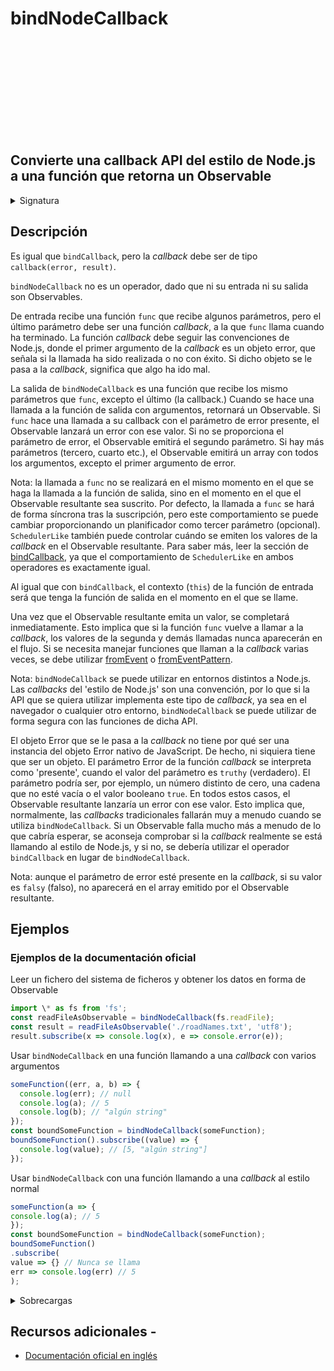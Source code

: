 <div class="page-heading">

# bindNodeCallback

<a target="_blank" href="https://github.com/ReactiveX/rxjs/blob/master/src/internal/observable/bindNodeCallback.ts">
<svg>
  <use xlink:href="/assets/icons/github.svg#github"></use>
</svg>
</a>
</div>

<h2 class="subtitle"> Convierte una callback API del estilo de Node.js a una función que retorna un Observable
</h2>

<details>
<summary>Signatura</summary>

### Firma

`bindNodeCallback<T>(callbackFunc: Function, resultSelector: Function | SchedulerLike, scheduler?: SchedulerLike): (...args: any[]) => Observable<T>`

### Parámetros

<table>
<tr><td>callbackFunc</td><td>Tipo: <code>Function</code>.</td></tr>
<tr><td>resultSelector</td><td>Tipo: <code>Function | SchedulerLike</code>.</td></tr>
<tr><td>scheduler</td><td>Opcional. El valor por defecto es <code>undefined</code>.
El planificador con el que planificar las <i>callbacks</i>.</td></tr>
</table>

### Retorna

`(...args: any[]) => Observable<T>`: Una función que returna un Observable que emite los mismo valores que la _callback_ de Node.js devolvería.

</details>

## Descripción

Es igual que `bindCallback`, pero la _callback_ debe ser de tipo `callback(error, result)`.

`bindNodeCallback` no es un operador, dado que ni su entrada ni su salida son Observables.

De entrada recibe una función `func` que recibe algunos parámetros, pero el último parámetro debe ser una función _callback_, a la que `func` llama cuando ha terminado. La función _callback_ debe seguir las convenciones de Node.js, donde el primer argumento de la _callback_ es un objeto error, que señala si la llamada ha sido realizada o no con éxito. Si dicho objeto se le pasa a la _callback_, significa que algo ha ido mal.

La salida de `bindNodeCallback` es una función que recibe los mismo parámetros que `func`, excepto el último (la callback.) Cuando se hace una llamada a la función de salida con argumentos, retornará un Observable. Si `func` hace una llamada a su callback con el parámetro de error presente, el Observable lanzará un error con ese valor. Si no se proporciona el parámetro de error, el Observable emitirá el segundo parámetro. Si hay más parámetros (tercero, cuarto etc.), el Observable emitirá un array con todos los argumentos, excepto el primer argumento de error.

Nota: la llamada a `func` no se realizará en el mismo momento en el que se haga la llamada a la función de salida, sino en el momento en el que el Observable resultante sea suscrito. Por defecto, la llamada a `func` se hará de forma síncrona tras la suscripción, pero este comportamiento se puede cambiar proporcionando un planificador como tercer parámetro (opcional). `SchedulerLike` también puede controlar cuándo se emiten los valores de la _callback_ en el Observable resultante. Para saber más, leer la sección de [bindCallback](/operators/creation/bindCallback), ya que el comportamiento de `SchedulerLike` en ambos operadores es exactamente igual.

Al igual que con `bindCallback`, el contexto (`this`) de la función de entrada será que tenga la función de salida en el momento en el que se llame.

Una vez que el Observable resultante emita un valor, se completará inmediatamente. Esto implica que si la función `func` vuelve a llamar a la _callback_, los valores de la segunda y demás llamadas nunca aparecerán en el flujo. Si se necesita manejar funciones que llaman a la _callback_ varias veces, se debe utilizar [fromEvent](/operators/creation/fromEvent) o [fromEventPattern](/operators/creation/fromEventPattern).

Nota: `bindNodeCallback` se puede utilizar en entornos distintos a Node.js. Las _callbacks_ del 'estilo de Node.js' son una convención, por lo que si la API que se quiera utilizar implementa este tipo de _callback_, ya sea en el navegador o cualquier otro entorno, `bindNodeCallback` se puede utilizar de forma segura con las funciones de dicha API.

El objeto Error que se le pasa a la _callback_ no tiene por qué ser una instancia del objeto Error nativo de JavaScript. De hecho, ni siquiera tiene que ser un objeto. El parámetro Error de la función _callback_ se interpreta como 'presente', cuando el valor del parámetro es `truthy` (verdadero). El parámetro podría ser, por ejemplo, un número distinto de cero, una cadena que no esté vacía o el valor booleano `true`. En todos estos casos, el Observable resultante lanzaría un error con ese valor. Esto implica que, normalmente, las _callbacks_ tradicionales fallarán muy a menudo cuando se utiliza `bindNodeCallback`. Si un Observable falla mucho más a menudo de lo que cabría esperar, se aconseja comprobar si la _callback_ realmente se está llamando al estilo de Node.js, y si no, se debería utilizar el operador `bindCallback` en lugar de `bindNodeCallback`.

Nota: aunque el parámetro de error esté presente en la _callback_, si su valor es `falsy` (falso), no aparecerá en el array emitido por el Observable resultante.

## Ejemplos

### Ejemplos de la documentación oficial

Leer un fichero del sistema de ficheros y obtener los datos en forma de Observable

```javascript
import \* as fs from 'fs';
const readFileAsObservable = bindNodeCallback(fs.readFile);
const result = readFileAsObservable('./roadNames.txt', 'utf8');
result.subscribe(x => console.log(x), e => console.error(e));
```

Usar `bindNodeCallback` en una función llamando a una _callback_ con varios argumentos

```javascript
someFunction((err, a, b) => {
  console.log(err); // null
  console.log(a); // 5
  console.log(b); // "algún string"
});
const boundSomeFunction = bindNodeCallback(someFunction);
boundSomeFunction().subscribe((value) => {
  console.log(value); // [5, "algún string"]
});
```

Usar `bindNodeCallback` con una función llamando a una _callback_ al estilo normal

```javascript
someFunction(a => {
console.log(a); // 5
});
const boundSomeFunction = bindNodeCallback(someFunction);
boundSomeFunction()
.subscribe(
value => {} // Nunca se llama
err => console.log(err) // 5
);
```

<details>
<summary>Sobrecargas</summary>
<div class="overload-container">

<div class="overload-section">

### Firma

`bindNodeCallback(callbackFunc: Function, resultSelector: Function, scheduler?: SchedulerLike): (...args: any[]) => Observable<any>`

### Parámetros

<table>
<tr><td>callbackFunc</td><td>Tipo: <code>Function</code>.</td></tr>
<tr><td>resultSelector</td><td>Tipo: <code>Function</code>.</td></tr>
<tr><td>scheduler</td><td>Opcional. El valor por defecto es <code>undefined</code>.
Tipo: <code>SchedulerLike</code>.</td></tr>
</table>

### Retorna

`(...args: any[]) => Observable<any>`

</div>

<div class="overload-section">

### Firma

`bindNodeCallback(callbackFunc: (callback: (err: any, res1: R1, res2: R2, res3: R3, res4: R4, ...args: any[]) => any) => any, scheduler?: SchedulerLike): (...args: any[]) => Observable<any[]>`

### Parámetros

<table>
<tr><td>callbackFunc</td><td>Tipo: <code>(callback: (err: any, res1: R1, res2: R2, res3: R3, res4: R4, ...args: any[]) => any) => any</code>.</td></tr>
<tr><td>scheduler</td><td>Opcional. El valor por defecto es <code>undefined</code>.
Tipo: <code>SchedulerLike</code>.</td></tr>
</table>

### Retorna

`(...args: any[]) => Observable<any[]>`

</div>

<div class="overload-section">

### Firma

`bindNodeCallback(callbackFunc: (callback: (err: any, res1: R1, res2: R2, res3: R3) => any) => any, scheduler?: SchedulerLike): () => Observable<[R1, R2, R3]>`

### Parámetros

<table>
<tr><td>callbackFunc</td><td>Tipo: <code>(callback: (err: any, res1: R1, res2: R2, res3: R3) => any) => any</code>.</td></tr>
<tr><td>scheduler</td><td>Opcional. El valor por defecto es <code>undefined</code>.
Tipo: <code>SchedulerLike</code>.</td></tr>
</table>

### Retorna

`() => Observable<[R1, R2, R3]>`

</div>

<div class="overload-section">

### Firma

`bindNodeCallback(callbackFunc: (callback: (err: any, res1: R1, res2: R2) => any) => any, scheduler?: SchedulerLike): () => Observable<[R1, R2]>`

### Parámetros

<table>
<tr><td>callbackFunc</td><td>Tipo: <code>(callback: (err: any, res1: R1, res2: R2) => any) => any</code>.</td></tr>
<tr><td>scheduler</td><td>Opcional. El valor por defecto es <code>undefined</code>.
Tipo: <code>SchedulerLike</code>.</td></tr>
</table>

### Retorna

`() => Observable<[R1, R2]>`

</div>

<div class="overload-section">

### Firma

`bindNodeCallback(callbackFunc: (callback: (err: any, res1: R1) => any) => any, scheduler?: SchedulerLike): () => Observable<R1>`

### Parámetros

<table>
<tr><td>callbackFunc</td><td>Tipo: <code>(callback: (err: any, res1: R1) => any) => any</code>.</td></tr>
<tr><td>scheduler</td><td>Opcional. El valor por defecto es <code>undefined</code>.
Tipo: <code>SchedulerLike</code>.</td></tr>
</table>

### Retorna

`() => Observable<R1>`

</div>

<div class="overload-section">

### Firma

`bindNodeCallback(callbackFunc: (callback: (err: any) => any) => any, scheduler?: SchedulerLike): () => Observable<void>`

### Parámetros

<table>
<tr><td>callbackFunc</td><td>Tipo: <code>(callback: (err: any) => any) => any</code>.</td></tr>
<tr><td>scheduler</td><td>Opcional. El valor por defecto es <code>undefined</code>.
Tipo: <code>SchedulerLike</code>.</td></tr>
</table>

### Retorna

`() => Observable<void>`

</div>

<div class="overload-section">

### Firma

`bindNodeCallback(callbackFunc: (arg1: A1, callback: (err: any, res1: R1, res2: R2, res3: R3, res4: R4, ...args: any[]) => any) => any, scheduler?: SchedulerLike): (...args: any[]) => Observable<any[]>`

### Parámetros

<table>
<tr><td>callbackFunc</td><td>Tipo: <code>(arg1: A1, callback: (err: any, res1: R1, res2: R2, res3: R3, res4: R4, ...args: any[]) => any) => any</code>.</td></tr>
<tr><td>scheduler</td><td>Opcional. El valor por defecto es <code>undefined</code>.
Tipo: <code>SchedulerLike</code>.</td></tr>
</table>

### Retorna

`(...args: any[]) => Observable<any[]>`

</div>

<div class="overload-section">

### Firma

`bindNodeCallback(callbackFunc: (arg1: A1, callback: (err: any, res1: R1, res2: R2, res3: R3) => any) => any, scheduler?: SchedulerLike): (arg1: A1) => Observable<[R1, R2, R3]>`

### Parámetros

<table>
<tr><td>callbackFunc</td><td>Tipo: <code>(arg1: A1, callback: (err: any, res1: R1, res2: R2, res3: R3) => any) => any</code>.</td></tr>
<tr><td>scheduler</td><td>Opcional. El valor por defecto es <code>undefined</code>.
Tipo: <code>SchedulerLike</code>.</td></tr>
</table>

### Retorna

`(arg1: A1) => Observable<[R1, R2, R3]>`

</div>

<div class="overload-section">

### Firma

`bindNodeCallback(callbackFunc: (arg1: A1, callback: (err: any, res1: R1, res2: R2) => any) => any, scheduler?: SchedulerLike): (arg1: A1) => Observable<[R1, R2]>`

### Parámetros

<table>
<tr><td>callbackFunc</td><td>Tipo: <code>(arg1: A1, callback: (err: any, res1: R1, res2: R2) => any) => any</code>.</td></tr>
<tr><td>scheduler</td><td>Opcional. El valor por defecto es <code>undefined</code>.
Tipo: <code>SchedulerLike</code>.</td></tr>
</table>

### Retorna

`(arg1: A1) => Observable<[R1, R2]>`

</div>

<div class="overload-section">

### Firma

`bindNodeCallback(callbackFunc: (arg1: A1, callback: (err: any, res1: R1) => any) => any, scheduler?: SchedulerLike): (arg1: A1) => Observable<R1>`

### Parámetros

<table>
<tr><td>callbackFunc</td><td>Tipo: <code>(arg1: A1, callback: (err: any, res1: R1) => any) => any</code>.</td></tr>
<tr><td>scheduler</td><td>Opcional. El valor por defecto es <code>undefined</code>.
Tipo: <code>SchedulerLike</code>.</td></tr>
</table>

### Retorna

`(arg1: A1) => Observable<R1>`

</div>

<div class="overload-section">

### Firma

`bindNodeCallback(callbackFunc: (arg1: A1, callback: (err: any) => any) => any, scheduler?: SchedulerLike): (arg1: A1) => Observable<void>`

### Parámetros

<table>
<tr><td>callbackFunc</td><td>Tipo: <code>(arg1: A1, callback: (err: any) => any) => any</code>.</td></tr>
<tr><td>scheduler</td><td>Opcional. El valor por defecto es <code>undefined</code>.
Tipo: <code>SchedulerLike</code>.</td></tr>
</table>

### Retorna

`(arg1: A1) => Observable<void>`

</div>

<div class="overload-section">

### Firma

`bindNodeCallback(callbackFunc: (arg1: A1, arg2: A2, callback: (err: any, res1: R1, res2: R2, res3: R3, res4: R4, ...args: any[]) => any) => any, scheduler?: SchedulerLike): (...args: any[]) => Observable<any[]>`

### Parámetros

<table>
<tr><td>callbackFunc</td><td>Tipo: <code>(arg1: A1, arg2: A2, callback: (err: any, res1: R1, res2: R2, res3: R3, res4: R4, ...args: any[]) => any) => any</code>.</td></tr>
<tr><td>scheduler</td><td>Opcional. El valor por defecto es <code>undefined</code>.
Tipo: <code>SchedulerLike</code>.</td></tr>
</table>

### Retorna

`(...args: any[]) => Observable<any[]>`

</div>

<div class="overload-section">

### Firma

`bindNodeCallback(callbackFunc: (arg1: A1, arg2: A2, callback: (err: any, res1: R1, res2: R2, res3: R3) => any) => any, scheduler?: SchedulerLike): (arg1: A1, arg2: A2) => Observable<[R1, R2, R3]>`

### Parámetros

<table>
<tr><td>callbackFunc</td><td>Tipo: <code>(arg1: A1, arg2: A2, callback: (err: any, res1: R1, res2: R2, res3: R3) => any) => any</code>.</td></tr>
<tr><td>scheduler</td><td>Opcional. El valor por defecto es <code>undefined</code>.
Tipo: <code>SchedulerLike</code>.</td></tr>
</table>

### Retorna

`(arg1: A1, arg2: A2) => Observable<[R1, R2, R3]>`

</div>

<div class="overload-section">

### Firma

`bindNodeCallback(callbackFunc: (arg1: A1, arg2: A2, callback: (err: any, res1: R1, res2: R2) => any) => any, scheduler?: SchedulerLike): (arg1: A1, arg2: A2) => Observable<[R1, R2]>`

### Parámetros

<table>
<tr><td>callbackFunc</td><td>Tipo: <code>(arg1: A1, arg2: A2, callback: (err: any, res1: R1, res2: R2) => any) => any</code>.</td></tr>
<tr><td>scheduler</td><td>Opcional. El valor por defecto es <code>undefined</code>.
Tipo: <code>SchedulerLike</code>.</td></tr>
</table>

### Retorna

`(arg1: A1, arg2: A2) => Observable<[R1, R2]>`

</div>

<div class="overload-section">

### Firma

`bindNodeCallback(callbackFunc: (arg1: A1, arg2: A2, callback: (err: any, res1: R1) => any) => any, scheduler?: SchedulerLike): (arg1: A1, arg2: A2) => Observable<R1>`

### Parámetros

<table>
<tr><td>callbackFunc</td><td>Tipo: <code>(arg1: A1, arg2: A2, callback: (err: any, res1: R1) => any) => any</code>.</td></tr>
<tr><td>scheduler</td><td>Opcional. El valor por defecto es <code>undefined</code>.
Tipo: <code>SchedulerLike</code>.</td></tr>
</table>

### Retorna

`(arg1: A1, arg2: A2) => Observable<R1>`

</div>

<div class="overload-section">

### Firma

`bindNodeCallback(callbackFunc: (arg1: A1, arg2: A2, callback: (err: any) => any) => any, scheduler?: SchedulerLike): (arg1: A1, arg2: A2) => Observable<void>`

### Parámetros

<table>
<tr><td>callbackFunc</td><td>Tipo: <code>(arg1: A1, arg2: A2, callback: (err: any) => any) => any</code>.</td></tr>
<tr><td>scheduler</td><td>Opcional. El valor por defecto es <code>undefined</code>.
Tipo: <code>SchedulerLike</code>.</td></tr>
</table>

### Retorna

`(arg1: A1, arg2: A2) => Observable<void>`

</div>

<div class="overload-section">

### Firma

`bindNodeCallback(callbackFunc: (arg1: A1, arg2: A2, arg3: A3, callback: (err: any, res1: R1, res2: R2, res3: R3, res4: R4, ...args: any[]) => any) => any, scheduler?: SchedulerLike): (...args: any[]) => Observable<any[]>`

### Parámetros

<table>
<tr><td>callbackFunc</td><td>Tipo: <code>(arg1: A1, arg2: A2, arg3: A3, callback: (err: any, res1: R1, res2: R2, res3: R3, res4: R4, ...args: any[]) =></code> any) => any.</td></tr>
<tr><td>scheduler</td><td>Opcional. El valor por defecto es <code>undefined</code>.
Tipo: <code>SchedulerLike</code>.</td></tr>
</table>

### Retorna

`(...args: any[]) => Observable<any[]>`

</div>

<div class="overload-section">

### Firma

`bindNodeCallback(callbackFunc: (arg1: A1, arg2: A2, arg3: A3, callback: (err: any, res1: R1, res2: R2, res3: R3) => any) => any, scheduler?: SchedulerLike): (arg1: A1, arg2: A2, arg3: A3) => Observable<[R1, R2, R3]>`

### Parámetros

<table>
<tr><td>callbackFunc</td><td>Tipo: <code>(arg1: A1, arg2: A2, arg3: A3, callback: (err: any, res1: R1, res2: R2, res3: R3) => any) => any</code>.</td></tr>
<tr><td>scheduler</td><td>Opcional. El valor por defecto es <code>undefined</code>.
Tipo: <code>SchedulerLike</code>.</td></tr>
</table>

### Retorna

`(arg1: A1, arg2: A2, arg3: A3) => Observable<[R1, R2, R3]>`

</div>

<div class="overload-section">

### Firma

`bindNodeCallback(callbackFunc: (arg1: A1, arg2: A2, arg3: A3, callback: (err: any, res1: R1, res2: R2) => any) => any, scheduler?: SchedulerLike): (arg1: A1, arg2: A2, arg3: A3) => Observable<[R1, R2]>`

### Parámetros

<table>
<tr><td>callbackFunc</td><td>Tipo: <code>(arg1: A1, arg2: A2, arg3: A3, callback: (err: any, res1: R1, res2: R2) => any) => any</code>.</td></tr>
<tr><td>scheduler</td><td>Opcional. El valor por defecto es <code>undefined</code>.
Tipo: <code>SchedulerLike</code>.</td></tr>
</table>

### Retorna

`(arg1: A1, arg2: A2, arg3: A3) => Observable<[R1, R2]>`

</div>

<div class="overload-section">

### Firma

`bindNodeCallback(callbackFunc: (arg1: A1, arg2: A2, arg3: A3, callback: (err: any, res1: R1) => any) => any, scheduler?: SchedulerLike): (arg1: A1, arg2: A2, arg3: A3) => Observable<R1>`

### Parámetros

<table>
<tr><td>callbackFunc</td><td>Tipo: <code>(arg1: A1, arg2: A2, arg3: A3, callback: (err: any, res1: R1) => any) => any</code>.</td></tr>
<tr><td>scheduler</td><td>Opcional. El valor por defecto es <code>undefined</code>.
Tipo: <code>SchedulerLike</code>.</td></tr>
</table>

### Retorna

`(arg1: A1, arg2: A2, arg3: A3) => Observable<R1>`

</div>

<div class="overload-section">

### Firma

`bindNodeCallback(callbackFunc: (arg1: A1, arg2: A2, arg3: A3, callback: (err: any) => any) => any, scheduler?: SchedulerLike): (arg1: A1, arg2: A2, arg3: A3) => Observable<void>`

### Parámetros

<table>
<tr><td>callbackFunc</td><td>Tipo: <code>(arg1: A1, arg2: A2, arg3: A3, callback: (err: any) => any) => any</code>.</td></tr>
<tr><td>scheduler</td><td>Opcional. El valor por defecto es <code>undefined</code>.
Tipo: <code>SchedulerLike</code>.</td></tr>
</table>

### Retorna

`(arg1: A1, arg2: A2, arg3: A3) => Observable<void>`

</div>

<div class="overload-section">

### Firma

`bindNodeCallback(callbackFunc: (arg1: A1, arg2: A2, arg3: A3, arg4: A4, callback: (err: any, res1: R1, res2: R2, res3: R3, res4: R4, ...args: any[]) => any) => any, scheduler?: SchedulerLike): (...args: any[]) => Observable<any[]>`

### Parámetros

<table>
<tr><td>callbackFunc</td><td>Tipo: <code>(arg1: A1, arg2: A2, arg3: A3, arg4: A4, callback: (err: any, res1: R1, res2: R2, res3: R3, res4: R4, ...args: an</code>y[]) => any) => any.</td></tr>
<tr><td>scheduler</td><td>Opcional. El valor por defecto es <code>undefined</code>.
Tipo: <code>SchedulerLike</code>.</td></tr>
</table>

### Retorna

`(...args: any[]) => Observable<any[]>`

</div>

<div class="overload-section">

### Firma

`bindNodeCallback(callbackFunc: (arg1: A1, arg2: A2, arg3: A3, arg4: A4, callback: (err: any, res1: R1, res2: R2, res3: R3) => any) => any, scheduler?: SchedulerLike): (arg1: A1, arg2: A2, arg3: A3, arg4: A4) => Observable<[R1, R2, R3]>`

### Parámetros

<table>
<tr><td>callbackFunc</td><td>Tipo: <code>(arg1: A1, arg2: A2, arg3: A3, arg4: A4, callback: (err: any, res1: R1, res2: R2, res3: R3) => any) => any</code>.</td></tr>
<tr><td>scheduler</td><td>Opcional. El valor por defecto es <code>undefined</code>.
Tipo: <code>SchedulerLike</code>.</td></tr>
</table>

### Retorna

`(arg1: A1, arg2: A2, arg3: A3, arg4: A4) => Observable<[R1, R2, R3]>`

</div>

<div class="overload-section">

### Firma

`bindNodeCallback(callbackFunc: (arg1: A1, arg2: A2, arg3: A3, arg4: A4, callback: (err: any, res1: R1, res2: R2) => any) => any, scheduler?: SchedulerLike): (arg1: A1, arg2: A2, arg3: A3, arg4: A4) => Observable<[R1, R2]>`

### Parámetros

<table>
<tr><td>callbackFunc</td><td>Tipo: <code>(arg1: A1, arg2: A2, arg3: A3, arg4: A4, callback: (err: any, res1: R1, res2: R2) => any) => any</code>.</td></tr>
<tr><td>scheduler</td><td>Opcional. El valor por defecto es <code>undefined</code>.
Tipo: <code>SchedulerLike</code>.</td></tr>
</table>

### Retorna

`(arg1: A1, arg2: A2, arg3: A3, arg4: A4) => Observable<[R1, R2]>`

</div>

<div class="overload-section">

### Firma

`bindNodeCallback(callbackFunc: (arg1: A1, arg2: A2, arg3: A3, arg4: A4, callback: (err: any, res1: R1) => any) => any, scheduler?: SchedulerLike): (arg1: A1, arg2: A2, arg3: A3, arg4: A4) => Observable<R1>`

### Parámetros

<table>
<tr><td>callbackFunc</td><td>Tipo: <code>(arg1: A1, arg2: A2, arg3: A3, arg4: A4, callback: (err: any, res1: R1) => any) => any</code>.</td></tr>
<tr><td>scheduler</td><td>Opcional. El valor por defecto es <code>undefined</code>.
Tipo: <code>SchedulerLike</code>.</td></tr>
</table>

### Retorna

`(arg1: A1, arg2: A2, arg3: A3, arg4: A4) => Observable<R1>`

</div>

<div class="overload-section">

### Firma

`bindNodeCallback(callbackFunc: (arg1: A1, arg2: A2, arg3: A3, arg4: A4, callback: (err: any) => any) => any, scheduler?: SchedulerLike): (arg1: A1, arg2: A2, arg3: A3, arg4: A4) => Observable<void>`

### Parámetros

<table>
<tr><td>callbackFunc</td><td>Tipo: <code>(arg1: A1, arg2: A2, arg3: A3, arg4: A4, callback: (err: any) => any) => any</code>.</td></tr>
<tr><td>scheduler</td><td>Opcional. El valor por defecto es <code>undefined</code>.
Tipo: <code>SchedulerLike</code>.</td></tr>
</table>

### Retorna

`(arg1: A1, arg2: A2, arg3: A3, arg4: A4) => Observable<void>`

</div>

<div class="overload-section">

### Firma

`bindNodeCallback(callbackFunc: (arg1: A1, arg2: A2, arg3: A3, arg4: A4, arg5: A5, callback: (err: any, res1: R1, res2: R2, res3: R3, res4: R4, ...args: any[]) => any) => any, scheduler?: SchedulerLike): (...args: any[]) => Observable<any[]>`

### Parámetros

<table>
<tr><td>callbackFunc</td><td>Tipo: <code>(arg1: A1, arg2: A2, arg3: A3, arg4: A4, arg5: A5, callback: (err: any, res1: R1, res2: R2, res3: R3, res4: R4, ..</code>.args: any[]) => any) => any.</td></tr>
<tr><td>scheduler</td><td>Opcional. El valor por defecto es <code>undefined</code>.
Tipo: <code>SchedulerLike</code>.</td></tr>
</table>

### Retorna

`(...args: any[]) => Observable<any[]>`

</div>

<div class="overload-section">

### Firma

`bindNodeCallback(callbackFunc: (arg1: A1, arg2: A2, arg3: A3, arg4: A4, arg5: A5, callback: (err: any, res1: R1, res2: R2, res3: R3) => any) => any, scheduler?: SchedulerLike): (arg1: A1, arg2: A2, arg3: A3, arg4: A4, arg5: A5) => Observable<[R1, R2, R3]>`

### Parámetros

<table>
<tr><td>callbackFunc</td><td>Tipo: <code>(arg1: A1, arg2: A2, arg3: A3, arg4: A4, arg5: A5, callback: (err: any, res1: R1, res2: R2, res3: R3) => any) =></code> any.</td></tr>
<tr><td>scheduler</td><td>Opcional. El valor por defecto es <code>undefined</code>.
Tipo: <code>SchedulerLike</code>.</td></tr>
</table>

### Retorna

`(arg1: A1, arg2: A2, arg3: A3, arg4: A4, arg5: A5) => Observable<[R1, R2, R3]>`

</div>

<div class="overload-section">

### Firma

`bindNodeCallback(callbackFunc: (arg1: A1, arg2: A2, arg3: A3, arg4: A4, arg5: A5, callback: (err: any, res1: R1, res2: R2) => any) => any, scheduler?: SchedulerLike): (arg1: A1, arg2: A2, arg3: A3, arg4: A4, arg5: A5) => Observable<[R1, R2]>`

### Parámetros

<table>
<tr><td>callbackFunc</td><td>Tipo: <code>(arg1: A1, arg2: A2, arg3: A3, arg4: A4, arg5: A5, callback: (err: any, res1: R1, res2: R2) => any) => any</code>.</td></tr>
<tr><td>scheduler</td><td>Opcional. El valor por defecto es <code>undefined</code>.
Tipo: <code>SchedulerLike</code>.</td></tr>
</table>

### Retorna

`(arg1: A1, arg2: A2, arg3: A3, arg4: A4, arg5: A5) => Observable<[R1, R2]>`

</div>

<div class="overload-section">

### Firma

`bindNodeCallback(callbackFunc: (arg1: A1, arg2: A2, arg3: A3, arg4: A4, arg5: A5, callback: (err: any, res1: R1) => any) => any, scheduler?: SchedulerLike): (arg1: A1, arg2: A2, arg3: A3, arg4: A4, arg5: A5) => Observable<R1>`

### Parámetros

<table>
<tr><td>callbackFunc</td><td>Tipo: <code>(arg1: A1, arg2: A2, arg3: A3, arg4: A4, arg5: A5, callback: (err: any, res1: R1) => any) => any</code>.</td></tr>
<tr><td>scheduler</td><td>Opcional. El valor por defecto es <code>undefined</code>.
Tipo: <code>SchedulerLike</code>.</td></tr>
</table>

### Retorna

`(arg1: A1, arg2: A2, arg3: A3, arg4: A4, arg5: A5) => Observable<R1>`

</div>

<div class="overload-section">

### Firma

`bindNodeCallback(callbackFunc: (arg1: A1, arg2: A2, arg3: A3, arg4: A4, arg5: A5, callback: (err: any) => any) => any, scheduler?: SchedulerLike): (arg1: A1, arg2: A2, arg3: A3, arg4: A4, arg5: A5) => Observable<void>`

### Parámetros

<table>
<tr><td>callbackFunc</td><td>Tipo: <code>(arg1: A1, arg2: A2, arg3: A3, arg4: A4, arg5: A5, callback: (err: any) => any) => any</code>.</td></tr>
<tr><td>scheduler</td><td>Opcional. El valor por defecto es <code>undefined</code>.
Tipo: <code>SchedulerLike</code>.</td></tr>
</table>

### Retorna

`(arg1: A1, arg2: A2, arg3: A3, arg4: A4, arg5: A5) => Observable<void>`

</div>

<div class="overload-section">

### Firma

`bindNodeCallback(callbackFunc: Function, scheduler?: SchedulerLike): (...args: any[]) => Observable<any[]>`

### Parámetros

<table>
<tr><td>callbackFunc</td><td>Tipo: <code>Function</code>.</td></tr>
<tr><td>scheduler</td><td>Opcional. El valor por defecto es <code>undefined</code>.
Tipo: <code>SchedulerLike</code>.</td></tr>
</table>

### Retorna

`(...args: any[]) => Observable<any[]>`

</div>

</div>
</details>

## Recursos adicionales -

- <a target="_blank" href="https://rxjs.dev/api/index/function/bindNodeCallback">Documentación oficial en inglés</a>
